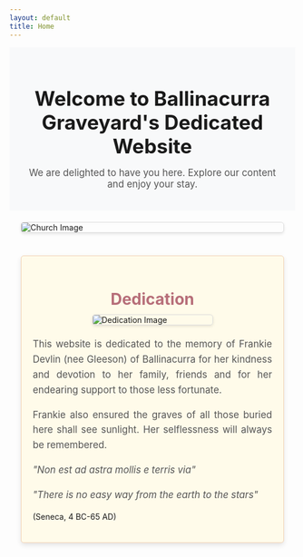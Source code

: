 ```yaml
---
layout: default
title: Home
---
```


<div class="welcome-banner">
  <h1>Welcome to Ballinacurra Graveyard's Dedicated Website</h1>
  <p>We are delighted to have you here. Explore our content and enjoy your stay.</p>
</div>

<div class="image-gallery-container">
  <div class="image-gallery">
    <img src="{{ '/assets/imgs/obg-church.jpeg' | relative_url }}" alt="Church Image" class="gallery-image">
    <!-- <img src="{{ '/assets/imgs/website-banner.jpg' | relative_url }}" alt="Website Banner" class="gallery-image"> -->
  </div>
</div>

<div class="dedication-section">
  <h2>Dedication</h2>
  <img src="{{ '/assets/imgs/frankie-devlin.png' | relative_url }}" alt="Dedication Image" class="dedication-image">
  <p>This website is dedicated to the memory of Frankie Devlin (nee Gleeson) of Ballinacurra for her kindness and devotion to her family, friends and for her endearing support to those less fortunate.</p>
  <p>Frankie also ensured the graves of all those buried here shall see sunlight. Her selflessness will always be remembered.</p>
  <p><em>"Non est ad astra mollis e terris via"</em></p>
  <p><em>"There is no easy way from the earth to the stars"</em></p>
  (Seneca, 4 BC-65 AD)</p>
</div>

<style>
  .welcome-banner {
    text-align: center;
    padding: 20px;
    background-color: #f8f9fa;
    /* border-bottom: 5px solid #ddd; */
  }

  .welcome-banner h1 {
    font-size: 2.5em;
    margin-bottom: 10px;
  }

  .welcome-banner p {
    font-size: 1.2em;
    color: #555;
  }

  .image-gallery-container {
    max-width: 100%;
    overflow: hidden;
    padding: 20px;
  }

  .image-gallery {
    display: flex;
    justify-content: center;
    gap: 20px;
    max-width: 100%;
    flex-wrap: wrap;
  }

  .gallery-image {
    max-width: 100%;
    height: auto;
    border: 1px solid #ddd;
    border-radius: 5px;
    box-shadow: 0 2px 5px rgba(0, 0, 0, 0.1);
    flex: 1 1 auto;
  }

  .dedication-section {
    padding: 20px;
    background-color: #fffbea; /* Warm, light background */
    border: 1px solid #f2d1b3; /* Soft, warm border */
    border-radius: 5px;
    margin: 20px;
    box-shadow: 0 4px 8px rgba(0, 0, 0, 0.1); /* Gentle shadow for depth */
  }

  .dedication-section h2 {
    text-align: center;
    font-size: 2em;
    color: #b76e79; /* Warm, respectful color */
    margin-bottom: 10px;
  }

  .dedication-section p {
    font-size: 1.2em;
    color: #555;
    text-align: justify; /* Improved readability */
    line-height: 1.6; /* Increased line height for better readability */
  }

  .dedication-image {
    display: block;
    margin: 0 auto 20px;
    max-width: 50%; /* Adjusted size for emphasis */
    height: auto;
    border: 1px solid #ddd;
    border-radius: 5px;
    box-shadow: 0 2px 5px rgba(0, 0, 0, 0.1);
  }
</style>
